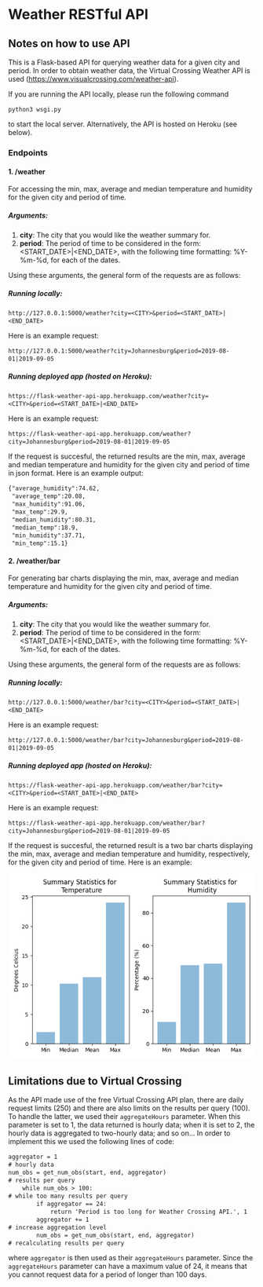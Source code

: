 # Weather RESTful API

## Notes on how to use API

This is a Flask-based API for querying weather data for a given city and period. In order to obtain weather data, the Virtual Crossing Weather API is used (https://www.visualcrossing.com/weather-api). 


If you are running the API locally, please run the following command
```
python3 wsgi.py
```
to start the local server. Alternatively, the API is hosted on Heroku (see below).


### Endpoints

#### 1. /weather

For accessing the min, max, average and median temperature and humidity for the given city and period of time.

##### Arguments:

1. **city**: The city that you would like the weather summary for.
2. **period**: The period of time to be considered in the form: <START_DATE>|<END_DATE>, with the following time formatting: %Y-%m-%d, for each of the dates.

Using these arguments, the general form of the requests are as follows:

##### Running locally:
```
http://127.0.0.1:5000/weather?city=<CITY>&period=<START_DATE>|<END_DATE>
```
Here is an example request:
```
http://127.0.0.1:5000/weather?city=Johannesburg&period=2019-08-01|2019-09-05
```

##### Running deployed app (hosted on Heroku):
```
https://flask-weather-api-app.herokuapp.com/weather?city=<CITY>&period=<START_DATE>|<END_DATE>
```
Here is an example request:
```
https://flask-weather-api-app.herokuapp.com/weather?city=Johannesburg&period=2019-08-01|2019-09-05
```


If the request is succesful, the returned results are the min, max, average and median temperature and humidity for the given city and period of time in json format. Here is an example output:

```
{"average_humidity":74.62,
 "average_temp":20.08,
 "max_humidity":91.06,
 "max_temp":29.9,
 "median_humidity":80.31,
 "median_temp":18.9,
 "min_humidity":37.71,
 "min_temp":15.1}
```


#### 2. /weather/bar

For generating bar charts displaying the min, max, average and median temperature and humidity for the given city and period of time.

##### Arguments:

1. **city**: The city that you would like the weather summary for.
2. **period**: The period of time to be considered in the form: <START_DATE>|<END_DATE>, with the following time formatting: %Y-%m-%d, for each of the dates.

Using these arguments, the general form of the requests are as follows:

##### Running locally:
```
http://127.0.0.1:5000/weather/bar?city=<CITY>&period=<START_DATE>|<END_DATE>
```

Here is an example request:
```
http://127.0.0.1:5000/weather/bar?city=Johannesburg&period=2019-08-01|2019-09-05
```

##### Running deployed app (hosted on Heroku):
```
https://flask-weather-api-app.herokuapp.com/weather/bar?city=<CITY>&period=<START_DATE>|<END_DATE>
```

Here is an example request:
```
https://flask-weather-api-app.herokuapp.com/weather/bar?city=Johannesburg&period=2019-08-01|2019-09-05
```


If the request is succesful, the returned result is a two bar charts displaying the min, max, average and median temperature and humidity, respectively, for the given city and period of time. Here is an example:

![diagram](bar_charts.png)

## Limitations due to Virtual Crossing

As the API made use of the free Virtual Crossing API plan, there are daily request limits (250) and there are also limits on the results per query (100). To handle the latter, we used their ```aggregateHours``` parameter. When this parameter is set to 1, the data returned is hourly data; when it is set to 2, the hourly data is aggregated to two-hourly data; and so on...
In order to implement this we used the following lines of code:
```
aggregator = 1                                                         # hourly data
num_obs = get_num_obs(start, end, aggregator)                          # results per query
    while num_obs > 100:                                               # while too many results per query
        if aggregator == 24:
            return 'Period is too long for Weather Crossing API.', 1  
        aggregator += 1                                                # increase aggregation level
        num_obs = get_num_obs(start, end, aggregator)                  # recalculating results per query
```
where ```aggregator``` is then used as their ```aggregateHours``` parameter. Since the ```aggregateHours``` parameter can have a maximum value of 24, it means that you cannot request data for a period of longer than 100 days.
